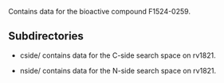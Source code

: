 Contains data for the bioactive compound F1524-0259.

## Subdirectories

- cside/ contains data for the C-side search space on rv1821.

- nside/ contains data for the N-side search space on rv1821.


